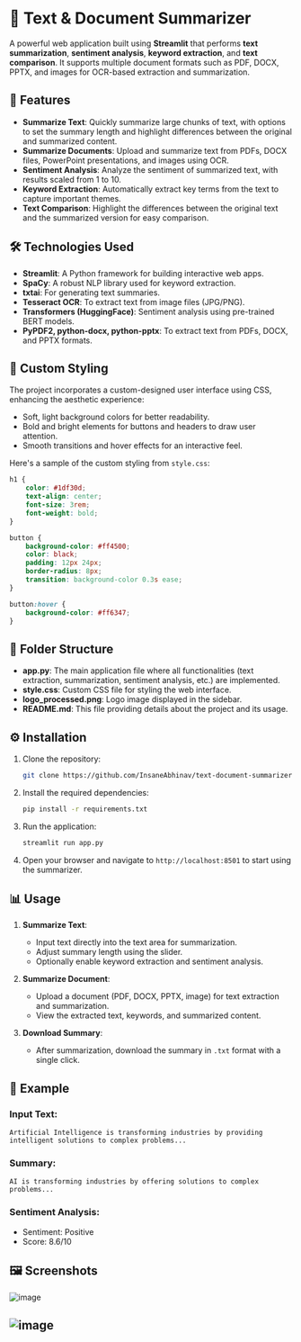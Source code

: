 # 📄 Text & Document Summarizer

A powerful web application built using **Streamlit** that performs **text summarization**, **sentiment analysis**, **keyword extraction**, and **text comparison**. It supports multiple document formats such as PDF, DOCX, PPTX, and images for OCR-based extraction and summarization.

## 🚀 Features

- **Summarize Text**: Quickly summarize large chunks of text, with options to set the summary length and highlight differences between the original and summarized content.
- **Summarize Documents**: Upload and summarize text from PDFs, DOCX files, PowerPoint presentations, and images using OCR.
- **Sentiment Analysis**: Analyze the sentiment of summarized text, with results scaled from 1 to 10.
- **Keyword Extraction**: Automatically extract key terms from the text to capture important themes.
- **Text Comparison**: Highlight the differences between the original text and the summarized version for easy comparison.

## 🛠️ Technologies Used

- **Streamlit**: A Python framework for building interactive web apps.
- **SpaCy**: A robust NLP library used for keyword extraction.
- **txtai**: For generating text summaries.
- **Tesseract OCR**: To extract text from image files (JPG/PNG).
- **Transformers (HuggingFace)**: Sentiment analysis using pre-trained BERT models.
- **PyPDF2, python-docx, python-pptx**: To extract text from PDFs, DOCX, and PPTX formats.

## 🎨 Custom Styling

The project incorporates a custom-designed user interface using CSS, enhancing the aesthetic experience:
- Soft, light background colors for better readability.
- Bold and bright elements for buttons and headers to draw user attention.
- Smooth transitions and hover effects for an interactive feel.

Here's a sample of the custom styling from `style.css`:

```css
h1 {
    color: #1df30d;
    text-align: center;
    font-size: 3rem;
    font-weight: bold;
}

button {
    background-color: #ff4500;
    color: black;
    padding: 12px 24px;
    border-radius: 8px;
    transition: background-color 0.3s ease;
}

button:hover {
    background-color: #ff6347;
}
```

## 📂 Folder Structure

- **app.py**: The main application file where all functionalities (text extraction, summarization, sentiment analysis, etc.) are implemented.
- **style.css**: Custom CSS file for styling the web interface.
- **logo_processed.png**: Logo image displayed in the sidebar.
- **README.md**: This file providing details about the project and its usage.

## ⚙️ Installation

1. Clone the repository:

   ```bash
   git clone https://github.com/InsaneAbhinav/text-document-summarizer.git
   ```

2. Install the required dependencies:

   ```bash
   pip install -r requirements.txt
   ```

3. Run the application:

   ```bash
   streamlit run app.py
   ```

4. Open your browser and navigate to `http://localhost:8501` to start using the summarizer.

## 📊 Usage

1. **Summarize Text**:
   - Input text directly into the text area for summarization.
   - Adjust summary length using the slider.
   - Optionally enable keyword extraction and sentiment analysis.

2. **Summarize Document**:
   - Upload a document (PDF, DOCX, PPTX, image) for text extraction and summarization.
   - View the extracted text, keywords, and summarized content.

3. **Download Summary**:
   - After summarization, download the summary in `.txt` format with a single click.

## 🧪 Example

### Input Text:
```
Artificial Intelligence is transforming industries by providing intelligent solutions to complex problems...
```

### Summary:
```
AI is transforming industries by offering solutions to complex problems...
```

### Sentiment Analysis:
- Sentiment: Positive
- Score: 8.6/10

## 🖼️ Screenshots
![image](https://github.com/user-attachments/assets/27f6b226-8e05-4673-a89f-fce53e603a67)

![image](https://github.com/user-attachments/assets/addb8402-09d9-4888-8736-9c1e9008598d)
---
